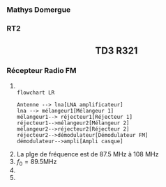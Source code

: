 ### Mathys Domergue
### RT2




## <center> TD3 R321



### Récepteur Radio FM


1) 
    ```mermaid

    flowchart LR

    Antenne --> lna[LNA amplificateur]
    lna --> mélangeur1[Mélangeur 1]
    mélangeur1--> réjecteur1[Réjecteur 1]
    réjecteur1-->mélangeur2[Mélangeur 2]
    mélangeur2-->réjecteur2[Réjecteur 2]
    réjecteur2-->démodulateur[Démodulateur FM]
    démodulateur-->ampli[Ampli casque] 

    ```
2) La plge de fréquence est de 87.5 MHz à 108 MHz
3) $f_0=89.5\text{MHz}$
4)
5)  